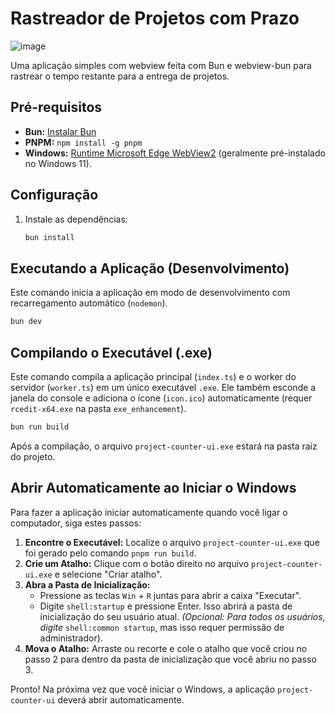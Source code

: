 # Rastreador de Projetos com Prazo

 ![image](https://github.com/user-attachments/assets/f72470e8-6d36-4b81-8777-615c10ffc2fb)

Uma aplicação simples com webview feita com Bun e webview-bun para rastrear o tempo restante para a entrega de projetos.

## Pré-requisitos

* **Bun:** [Instalar Bun](https://bun.sh/docs/installation)
* **PNPM:** `npm install -g pnpm`
* **Windows:** [Runtime Microsoft Edge WebView2](https://developer.microsoft.com/en-us/microsoft-edge/webview2/#download-section) (geralmente pré-instalado no Windows 11).

## Configuração


1. Instale as dependências:

   ```bash
   bun install
   ```

## Executando a Aplicação (Desenvolvimento)

Este comando inicia a aplicação em modo de desenvolvimento com recarregamento automático (`nodemon`).

```bash
bun dev
```

## Compilando o Executável (.exe)

Este comando compila a aplicação principal (`index.ts`) e o worker do servidor (`worker.ts`) em um único executável `.exe`. Ele também esconde a janela do console e adiciona o ícone (`icon.ico`) automaticamente (requer `rcedit-x64.exe` na pasta `exe_enhancement`).

```bash
bun run build
```

Após a compilação, o arquivo `project-counter-ui.exe` estará na pasta raiz do projeto.

## Abrir Automaticamente ao Iniciar o Windows

Para fazer a aplicação iniciar automaticamente quando você ligar o computador, siga estes passos:


1. **Encontre o Executável:** Localize o arquivo `project-counter-ui.exe` que foi gerado pelo comando `pnpm run build`.
2. **Crie um Atalho:** Clique com o botão direito no arquivo `project-counter-ui.exe` e selecione "Criar atalho".
3. **Abra a Pasta de Inicialização:**
   * Pressione as teclas `Win` + `R` juntas para abrir a caixa "Executar".
   * Digite `shell:startup` e pressione Enter. Isso abrirá a pasta de inicialização do seu usuário atual.
     *(Opcional: Para todos os usuários, digite* `shell:common startup`, mas isso requer permissão de administrador).
4. **Mova o Atalho:** Arraste ou recorte e cole o atalho que você criou no passo 2 para dentro da pasta de inicialização que você abriu no passo 3.

Pronto! Na próxima vez que você iniciar o Windows, a aplicação `project-counter-ui` deverá abrir automaticamente.